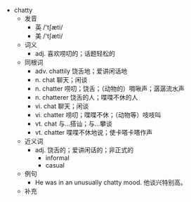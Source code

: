 - chatty
  - 发音
    - 英 /'tʃæti/
    - 美 /'tʃæti/
  - 词义
    - adj. 喜欢唠叨的；话题轻松的
  - 同根词
    - adv. chattily 饶舌地；爱讲闲话地
    - n. chat 聊天；闲谈
    - n. chatter 唠叨；饶舌；（动物的）啁啾声；潺潺流水声
    - n. chatterer 饶舌的人；喋喋不休的人
    - vi. chat 聊天；闲谈
    - vi. chatter 唠叨；喋喋不休；（动物等）吱吱叫
    - vt. chat 与…搭讪；与…攀谈
    - vt. chatter 喋喋不休地说；使卡嗒卡嗒作声
  - 近义词
    - adj. 饶舌的；爱讲闲话的；非正式的
      - informal
      - casual
  - 例句
    - He was in an unusually chatty mood. 他谈兴特别高。
  - 补充
